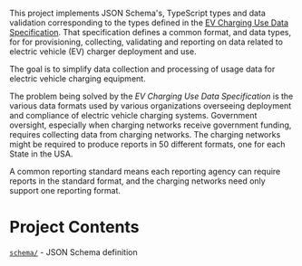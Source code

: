 
This project implements JSON Schema's, TypeScript types and data validation corresponding to the types defined in the [EV Charging Use Data Specification](https://evchargingspec.org/).  That specification defines a common format, and data types, for for provisioning, collecting, validating and reporting on data related to electric vehicle (EV) charger deployment and use.

The goal is to simplify data collection and processing of usage data for electric vehicle charging equipment.

The problem being solved by the _EV Charging Use Data Specification_ is the various data formats used by various organizations overseeing deployment and compliance of electric vehicle charging systems.  Government oversight, especially when charging networks receive government funding, requires collecting data from charging networks.  The charging networks might be required to produce reports in 50 different formats, one for each State in the USA.

A common reporting standard means each reporting agency can require reports in the standard format, and the charging networks need only support one reporting format.

# Project Contents

[`schema/`](./schema/README.md) - JSON Schema definition
